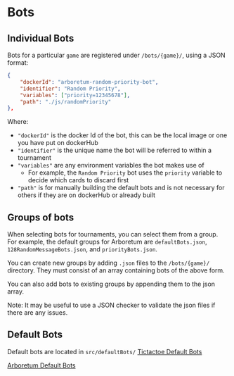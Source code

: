 # Bots

## Individual Bots
Bots for a particular `game` are registered under `/bots/{game}/`, using a JSON format:
```json
{
    "dockerId": "arboretum-random-priority-bot",
    "identifier": "Random Priority",
    "variables": ["priority=12345678"],
    "path": "./js/randomPriority"
},
```
Where:
- `"dockerId"` is the docker Id of the bot, this can be the local image or one you have put on 
dockerHub
- `"identifier"` is the unique name the bot will be referred to within a tournament
- `"variables"` are any environment variables the bot makes use of
    - For example, the `Random Priority` bot uses the `priority` variable to decide which cards
    to discard first
- `"path"` is for manually building the default bots and is not necessary for others if they are 
on dockerHub or already built

## Groups of bots

When selecting bots for tournaments, you can select them from a group. For example, the default groups 
for Arboretum are `defaultBots.json`, `128RandomMessageBots.json`, and `priorityBots.json`.

You can create new groups by adding `.json` files to the `/bots/{game}/` directory. They must consist 
of an array containing bots of the above form.

You can also add bots to existing groups by appending them to the json array.

Note: It may be useful to use a JSON checker to validate the json files if there are any issues.

## Default Bots
Default bots are located in `src/defaultBots/`
[Tictactoe Default Bots](/docs/default/Tictactoe.md)

[Arboretum Default Bots](/docs/default/Arboretum.md)
